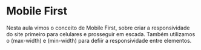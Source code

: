 # Mobile First

Nesta aula vimos o conceito de Mobile First, sobre criar a responsividade do site primeiro para celulares e prosseguir em escada. Também utilizamos o (max-width) e (min-width) para defiir a responsividade entre elementos.